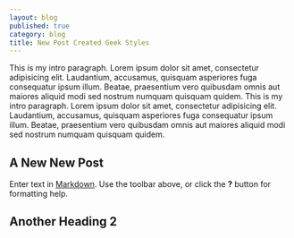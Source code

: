 ```yaml
---
layout: blog
published: true
category: blog
title: New Post Created Geek Styles
---
```


This is my intro paragraph. Lorem ipsum dolor sit amet, consectetur adipisicing elit. Laudantium, accusamus, quisquam asperiores fuga consequatur ipsum illum. Beatae, praesentium vero quibusdam omnis aut maiores aliquid modi sed nostrum numquam quisquam quidem. This is my intro paragraph. Lorem ipsum dolor sit amet, consectetur adipisicing elit. Laudantium, accusamus, quisquam asperiores fuga consequatur ipsum illum. Beatae, praesentium vero quibusdam omnis aut maiores aliquid modi sed nostrum numquam quisquam quidem.

## A New New Post

Enter text in [Markdown](http://daringfireball.net/projects/markdown/). Use the toolbar above, or click the **?** button for formatting help.

## Another Heading 2
